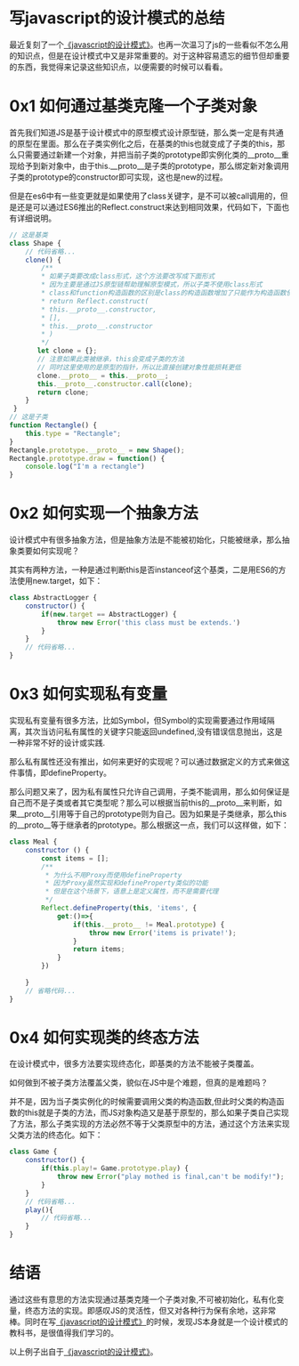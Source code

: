 # 写javascript的设计模式的总结
最近复刻了一个[《javascript的设计模式》](https://github.com/zy445566/design-pattern-in-javascript/)。也再一次温习了js的一些看似不怎么用的知识点，但是在设计模式中又是非常重要的。对于这种容易遗忘的细节但却重要的东西，我觉得来记录这些知识点，以便需要的时候可以看看。

# 0x1 如何通过基类克隆一个子类对象
首先我们知道JS是基于设计模式中的原型模式设计原型链，那么类一定是有共通的原型在里面。那么在子类实例化之后，在基类的this也就变成了子类的this，那么只需要通过新建一个对象，并把当前子类的prototype即实例化类的__proto__重现给予到新对象中，由于this.__proto__是子类的prototype，那么绑定新对象调用子类的prototype的constructor即可实现，这也是new的过程。

但是在es6中有一些变更就是如果使用了class关键字，是不可以被call调用的，但是还是可以通过ES6推出的Reflect.construct来达到相同效果，代码如下，下面也有详细说明。
```js
// 这是基类
class Shape {
    // 代码省略...
    clone() {
        /**
        * 如果子类要改成class形式，这个方法要改写成下面形式
        * 因为主要是通过JS原型链帮助理解原型模式，所以子类不使用class形式
        * class和function构造函数的区别是class的构造函数增加了只能作为构造函数使用的校验，比如new
        * return Reflect.construct(
        * this.__proto__.constructor, 
        * [], 
        * this.__proto__.constructor
        * )
        */
       let clone = {};
       // 注意如果此类被继承，this会变成子类的方法
       // 同时这里使用的是原型的指针，所以比直接创建对象性能损耗更低
       clone.__proto__ = this.__proto__;
       this.__proto__.constructor.call(clone);
       return clone;
    }
 }
// 这是子类
function Rectangle() {
    this.type = "Rectangle";
}
Rectangle.prototype.__proto__ = new Shape();
Rectangle.prototype.draw = function() {
    console.log("I'm a rectangle")
}
```

# 0x2 如何实现一个抽象方法
设计模式中有很多抽象方法，但是抽象方法是不能被初始化，只能被继承，那么抽象类要如何实现呢？

其实有两种方法，一种是通过判断this是否instanceof这个基类，二是用ES6的方法使用new.target，如下：
```js
class AbstractLogger {
    constructor() {
        if(new.target == AbstractLogger) {
            throw new Error('this class must be extends.')
        }
    }
    // 代码省略...
}
```

# 0x3 如何实现私有变量
实现私有变量有很多方法，比如Symbol，但Symbol的实现需要通过作用域隔离，其次当访问私有属性的关键字只能返回undefined,没有错误信息抛出，这是一种非常不好的设计或实践.

那么私有属性还没有推出，如何来更好的实现呢？可以通过数据定义的方式来做这件事情，即defineProperty。

那么问题又来了，因为私有属性只允许自己调用，子类不能调用，那么如何保证是自己而不是子类或者其它类型呢？那么可以根据当前this的__proto__来判断，如果__proto__引用等于自己的prototype则为自己。因为如果是子类继承，那么this的__proto__等于继承者的prototype。那么根据这一点，我们可以这样做，如下：
```js
class Meal {
    constructor () {
        const items = [];
        /**
         * 为什么不用Proxy而使用defineProperty
         * 因为Proxy虽然实现和defineProperty类似的功能
         * 但是在这个场景下，语意上是定义属性，而不是需要代理
         */
        Reflect.defineProperty(this, 'items', {
            get:()=>{
                if(this.__proto__ != Meal.prototype) {
                    throw new Error('items is private!');
                }
                return items;
            }
        })
        
    }
    // 省略代码... 
}
```

# 0x4 如何实现类的终态方法
在设计模式中，很多方法要实现终态化，即基类的方法不能被子类覆盖。

如何做到不被子类方法覆盖父类，貌似在JS中是个难题，但真的是难题吗？

并不是，因为当子类实例化的时候需要调用父类的构造函数,但此时父类的构造函数的this就是子类的方法，而JS对象构造又是基于原型的，那么如果子类自己实现了方法，那么子类实现的方法必然不等于父类原型中的方法，通过这个方法来实现父类方法的终态化。如下：
```js
class Game {
    constructor() {
        if(this.play!= Game.prototype.play) {
            throw new Error("play mothed is final,can't be modify!");
        }
    }
    // 代码省略...
    play(){
        // 代码省略...
    }
}
```

# 结语
通过这些有意思的方法实现通过基类克隆一个子类对象,不可被初始化，私有化变量，终态方法的实现。即感叹JS的灵活性，但又对各种行为保有余地，这非常棒。同时在写[《javascript的设计模式》](https://github.com/zy445566/design-pattern-in-javascript/)的时候，发现JS本身就是一个设计模式的教科书，是很值得我们学习的。

以上例子出自于[《javascript的设计模式》](https://github.com/zy445566/design-pattern-in-javascript/)。